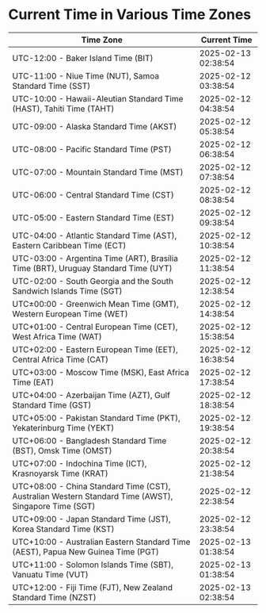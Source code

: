 # Current Time in Various Time Zones

| Time Zone | Current Time |
|-----------|--------------|
| UTC-12:00 - Baker Island Time (BIT) | 2025-02-13 02:38:54 |
| UTC-11:00 - Niue Time (NUT), Samoa Standard Time (SST) | 2025-02-12 03:38:54 |
| UTC-10:00 - Hawaii-Aleutian Standard Time (HAST), Tahiti Time (TAHT) | 2025-02-12 04:38:54 |
| UTC-09:00 - Alaska Standard Time (AKST) | 2025-02-12 05:38:54 |
| UTC-08:00 - Pacific Standard Time (PST) | 2025-02-12 06:38:54 |
| UTC-07:00 - Mountain Standard Time (MST) | 2025-02-12 07:38:54 |
| UTC-06:00 - Central Standard Time (CST) | 2025-02-12 08:38:54 |
| UTC-05:00 - Eastern Standard Time (EST) | 2025-02-12 09:38:54 |
| UTC-04:00 - Atlantic Standard Time (AST), Eastern Caribbean Time (ECT) | 2025-02-12 10:38:54 |
| UTC-03:00 - Argentina Time (ART), Brasília Time (BRT), Uruguay Standard Time (UYT) | 2025-02-12 11:38:54 |
| UTC-02:00 - South Georgia and the South Sandwich Islands Time (SGT) | 2025-02-12 12:38:54 |
| UTC±00:00 - Greenwich Mean Time (GMT), Western European Time (WET) | 2025-02-12 14:38:54 |
| UTC+01:00 - Central European Time (CET), West Africa Time (WAT) | 2025-02-12 15:38:54 |
| UTC+02:00 - Eastern European Time (EET), Central Africa Time (CAT) | 2025-02-12 16:38:54 |
| UTC+03:00 - Moscow Time (MSK), East Africa Time (EAT) | 2025-02-12 17:38:54 |
| UTC+04:00 - Azerbaijan Time (AZT), Gulf Standard Time (GST) | 2025-02-12 18:38:54 |
| UTC+05:00 - Pakistan Standard Time (PKT), Yekaterinburg Time (YEKT) | 2025-02-12 19:38:54 |
| UTC+06:00 - Bangladesh Standard Time (BST), Omsk Time (OMST) | 2025-02-12 20:38:54 |
| UTC+07:00 - Indochina Time (ICT), Krasnoyarsk Time (KRAT) | 2025-02-12 21:38:54 |
| UTC+08:00 - China Standard Time (CST), Australian Western Standard Time (AWST), Singapore Time (SGT) | 2025-02-12 22:38:54 |
| UTC+09:00 - Japan Standard Time (JST), Korea Standard Time (KST) | 2025-02-12 23:38:54 |
| UTC+10:00 - Australian Eastern Standard Time (AEST), Papua New Guinea Time (PGT) | 2025-02-13 01:38:54 |
| UTC+11:00 - Solomon Islands Time (SBT), Vanuatu Time (VUT) | 2025-02-13 01:38:54 |
| UTC+12:00 - Fiji Time (FJT), New Zealand Standard Time (NZST) | 2025-02-13 02:38:54 |
